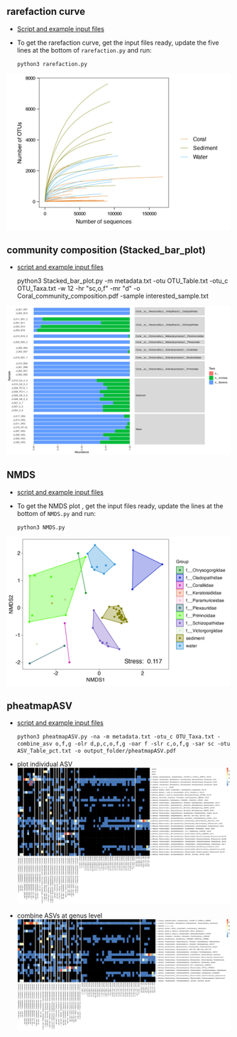 
rarefaction curve
---

+ [Script and example input files](Rarefaction)

+ To get the rarefaction curve, get the input files ready, update the five lines at the bottom of `rarefaction.py` and run:

      python3 rarefaction.py

![figure](Rarefaction/output_folder/Coral_Water_Sediment_rarefaction.jpg)


community composition (Stacked_bar_plot)
---

+ [script and example input files](community_composition)

    python3 Stacked_bar_plot.py -m metadata.txt -otu OTU_Table.txt -otu_c OTU_Taxa.txt -w 12 -hr "sc,o,f" -mr "d" -o Coral_community_composition.pdf -sample interested_sample.txt

![figure](community_composition/Coral_community_composition.jpg)


NMDS
---

+ [script and example input files](NMDS)

+ To get the NMDS plot , get the input files ready, update the lines at the bottom of `NMDS.py` and run:

      python3 NMDS.py

![figure](NMDS/output_folder/NMDS_by_coral_family_nmds_genus_level.jpg)


pheatmapASV
---

+ [script and example input files](pheatmapASV)

      python3 pheatmapASV.py -na -m metadata.txt -otu_c OTU_Taxa.txt -combine_asv o,f,g -olr d,p,c,o,f,g -oar f -slr c,o,f,g -sar sc -otu ASV_Table_pct.txt -o output_folder/pheatmapASV.pdf

+ plot individual ASV
![figure](pheatmapASV/output_folder/pheatmapASV.jpg)

+ combine ASVs at genus level
![figure](pheatmapASV/output_folder/pheatmapASV_by_ASV_g.jpg)


